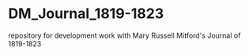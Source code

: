 # DM_Journal_1819-1823
repository for development work with Mary Russell Mitford's Journal of 1819-1823
